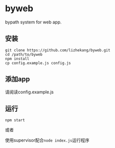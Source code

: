 # byweb

bypath system for web app.

## 安装

```
git clone https://github.com/lizhekang/byweb.git
cd /path/to/byweb
npm install
cp config.example.js config.js
```

## 添加app

请阅读config.example.js

## 运行

```
npm start
```

或者

使用supervisor配合`node index.js`运行程序
